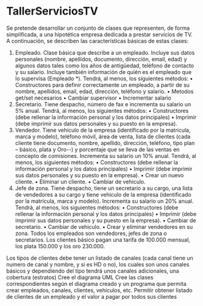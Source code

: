 # TallerServiciosTV

Se pretende desarrollar un conjunto de clases que representen, de forma simplificada, a una
hipotética empresa dedicada a prestar servicios de TV. A continuación, se describen las
características básicas de estas clases:
1. Empleado. Clase básica que describe a un empleado. Incluye sus datos personales
(nombre, apellidos, documento, dirección, email, edad) y algunos datos tales como los
años de antigüedad, teléfono de contacto y su salario. Incluye también información de
quién es el empleado que lo supervisa (Empleado *).
Tendrá, al menos, los siguientes métodos:
• Constructores para definir correctamente un empleado, a partir de su nombre, apellidos,
email, edad, dirección, teléfono y salario.
• Metodos get/set necesarios
• Cambiar supervisor
• Incrementar salario
2. Secretario. Tiene despacho, número de fax e incrementa su salario un 5% anual. Tendrá, al
menos, los siguientes métodos:
• Constructores (debe rellenar la información personal y los datos principales)
• Imprimir (debe imprimir sus datos personales y su puesto en la empresa).
3. Vendedor. Tiene vehiculo de la empresa (identificado por la matricula, marca y modelo),
teléfono móvil, área de venta, lista de clientes (cada cliente tiene documento, nombre,
apellido, dirección, teléfono, tipo plan – básico, plata y Oro--) y porcentaje que se lleva de
las ventas en concepto de comisiones. Incrementa su salario un 10% anual. Tendrá, al
menos, los siguientes métodos:
• Constructores (debe rellenar la información personal y los datos principales)
• Imprimir (debe imprimir sus datos personales y su puesto en la empresa).
• Crear un nuevo cliente.
• Eliminar un cliente.
• Cambiar de vehiculo.
4. Jefe de zona. Tiene despacho, tiene un secretario a su cargo, una lista de vendedores a su
cargo y tiene vehiculo de la empresa (identificado por la matrícula, marca y modelo).
Incrementa su salario un 20% anual. Tendrá, al menos, los siguientes métodos:
• Constructores (debe rellenar la información personal y los datos principales)
• Imprimir (debe imprimir sus datos personales y su puesto en la empresa).
• Cambiar de secretario.
• Cambiar de vehiculo.
• Crear y eliminar vendedores en su zona.
Todos los empleados son vendedores, jefes de zona o secretarios. Los clientes básico
pagan una tarifa de 100.000 mensual, los plata 150.000 y los oro 230.000.

Los tipos de clientes debe tener un listado de canales (cada canal tiene un numero de
canal y nombre, y si es HD o no), los cuales son unos canales básicos y dependiendo del
tipo tendrá unos canales adicionales, una cobertura (estratos)
Cree el diagrama UML
Cree las clases correspondientes según el diagrama creado y un programa que permita
crear empleados, canales, clientes, vehículos, etc.
Permitir obtener listado de clientes de un empleado y el valor a pagar por todos sus
clientes
